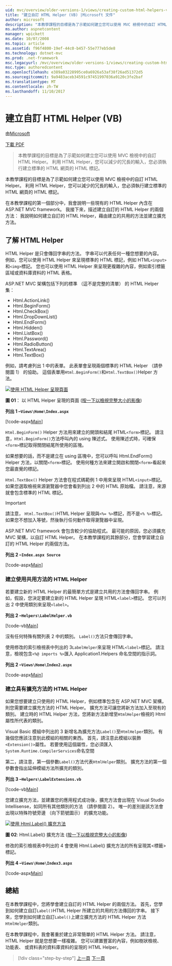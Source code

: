 ```yaml
---
uid: mvc/overview/older-versions-1/views/creating-custom-html-helpers-vb
title: "建立自訂 HTML Helper (VB) |Microsoft 文件"
author: microsoft
description: "本教學課程的目標是為了示範如何建立您可以使用 MVC 檢視中的自訂 HTML Helper。 利用 HTML Helper..."
ms.author: aspnetcontent
manager: wpickett
ms.date: 10/07/2008
ms.topic: article
ms.assetid: f96f4800-19ef-44c0-b457-55e777eb5de8
ms.technology: dotnet-mvc
ms.prod: .net-framework
msc.legacyurl: /mvc/overview/older-versions-1/views/creating-custom-html-helpers-vb
msc.type: authoredcontent
ms.openlocfilehash: e389a03228995ce0a6926a53af38f26ad51372d5
ms.sourcegitcommit: 9a9483aceb34591c97451997036a9120c3fe2baf
ms.translationtype: MT
ms.contentlocale: zh-TW
ms.lasthandoff: 11/10/2017
---
```

<a name="creating-custom-html-helpers-vb"></a>建立自訂 HTML Helper (VB)
====================
由[Microsoft](https://github.com/microsoft)

[下載 PDF](http://download.microsoft.com/download/1/1/f/11f721aa-d749-4ed7-bb89-a681b68894e6/ASPNET_MVC_Tutorial_9_VB.pdf)

> 本教學課程的目標是為了示範如何建立您可以使用 MVC 檢視中的自訂 HTML Helper。 利用 HTML Helper，您可以減少的冗長的輸入，您必須執行建立標準的 HTML 網頁的 HTML 標記。


本教學課程的目標是為了示範如何建立您可以使用 MVC 檢視中的自訂 HTML Helper。 利用 HTML Helper，您可以減少的冗長的輸入，您必須執行建立標準的 HTML 網頁的 HTML 標記。

在本教學課程的第一個部分中，我會說明一些現有的 HTML Helper 內含在 ASP.NET MVC framework。 我接下來，描述建立自訂的 HTML Helper 的兩個方法： 我說明如何建立自訂的 HTML Helper，藉由建立的共用的方法並建立擴充方法。

## <a name="understanding-html-helpers"></a>了解 HTML Helper

HTML Helper 是只會傳回字串的方法。 字串可以代表任何一種您想要的內容。 例如，您可以使用 HTML Helper 來呈現標準的 HTML 標記，例如 HTML`<input>`和`<img>`標記。 您也可以使用 HTML Helper 來呈現更複雜的內容，例如索引標籤區域或資料庫資料的 HTML 表格。

ASP.NET MVC 架構包括下列的標準 （這不是完整的清單） 的 HTML Helper 集：

- Html.ActionLink()
- Html.BeginForm()
- Html.CheckBox()
- Html.DropDownList()
- Html.EndForm()
- Html.Hidden()
- Html.ListBox()
- Html.Password()
- Html.RadioButton()
- Html.TextArea()
- Html.TextBox()

例如，請考慮列出 1 中的表單。 此表單會呈現兩個標準的 HTML Helper （請參閱圖 1） 的協助。 這個表單用`Html.BeginForm()`和`Html.TextBox()`Helper 方法。


[![使用 HTML Helper 呈現頁面](creating-custom-html-helpers-vb/_static/image2.png)](creating-custom-html-helpers-vb/_static/image1.png)

**圖 01**： 以 HTML Helper 呈現的頁面 ([按一下以檢視完整大小的影像](creating-custom-html-helpers-vb/_static/image3.png))


**列出 1 –`Views\Home\Index.aspx`**

[!code-aspx[Main](creating-custom-html-helpers-vb/samples/sample1.aspx)]

`Html.BeginForm()` Helper 方法用來建立的開頭和結尾 HTML`<form>`標記。 請注意，`Html.BeginForm()`方法呼叫內的 using 陳述式。 使用陳述式時，可確保`<form>`標記取得關閉結尾所使用的區塊。

如果想要的話，而不是建立在 using 區塊中，您可以呼叫 Html.EndForm() Helper 方法，以關閉`<form>`標記。 使用何種方法來建立開啟和關閉`<form>`看起來您最直覺的標記。

`Html.TextBox()` Helper 方法會在程式碼範例 1 中用來呈現 HTML`<input>`標記。 如果您選取檢視來源瀏覽器中您會看到列出 2 中的 HTML 原始檔。 請注意，來源就會包含標準的 HTML 標記。

> [!IMPORTANT]
> 請注意， `Html.TextBox()`HTML Helper 呈現與`<%= %>`標記，而不是`<% %>`標記。 如果您不想加入等號，然後執行任何動作取得瀏覽器中呈現。

ASP.NET MVC framework 會包含較少的協助程式。 最可能的原因，您必須擴充 MVC 架構，以自訂 HTML Helper。 在本教學課程的其餘部分，您會學習建立自訂的 HTML Helper 的兩個方法。

**列出 2 –`Index.aspx Source`**

[!code-aspx[Main](creating-custom-html-helpers-vb/samples/sample2.aspx)]

### <a name="creating-html-helpers-with-shared-methods"></a>建立使用共用方法的 HTML Helper

若要建立新的 HTML Helper 的最簡單方式是建立共用的方法會傳回字串。 例如，假設，您決定要建立新的 HTML Helper 呈現 HTML`<label>`標記。 您可以列出 2 中使用類別來呈現`<label>`。

**列出 2 –`Helpers\LabelHelper.vb`**

[!code-vb[Main](creating-custom-html-helpers-vb/samples/sample3.vb)]

沒有任何特殊有關列表 2 中的類別。 `Label()`方法只會傳回字串。

使用修改的索引檢視表中列出的 3`LabelHelper`來呈現 HTML`<label>`標記。 請注意，檢視包含`<%@ imports %>`匯入 Application1.Helpers 命名空間的指示詞。

**列出 2 –`Views\Home\Index2.aspx`**

[!code-aspx[Main](creating-custom-html-helpers-vb/samples/sample4.aspx)]

### <a name="creating-html-helpers-with-extension-methods"></a>建立具有擴充方法的 HTML Helper

如果您想要建立只使用的 HTML Helper，例如標準包含在 ASP.NET MVC 架構，則您需要建立擴充方法的 HTML Helper。 擴充方法可讓您將新方法加入至現有的類別。 建立時的 HTML Helper 方法，您將新方法新增至`HtmlHelper`檢視的 Html 屬性所代表的類別。

Visual Basic 模組中列出的 3 新增名為擴充方法`Label()`至`HtmlHelper`類別。 有幾個您應該注意到此模組的相關的東西。 首先，請注意此模組以裝飾`<Extension()>`屬性。 若要使用這個屬性，您必須匯入`System.Runtime.CompilerServices`命名空間

第二，請注意，第一個參數`Label()`方法代表`HtmlHelper`類別。 擴充方法的第一個參數會指出延伸模組方法所擴充的類別。

**列出 3 –`Helpers\LabelExtensions.vb`**

[!code-vb[Main](creating-custom-html-helpers-vb/samples/sample5.vb)]

您建立擴充方法，並建置您的應用程式成功後，擴充方法會出現在 Visual Studio Intellisense，如同所有其他類別的方法 （請參閱圖 2）。 唯一的差別是該方法會出現以特殊符號旁邊 （向下箭號圖示） 的擴充功能。


[![使用 Html.Label() 擴充方法](creating-custom-html-helpers-vb/_static/image5.png)](creating-custom-html-helpers-vb/_static/image4.png)

**圖 02**: Html.Label() 擴充方法 ([按一下以檢視完整大小的影像](creating-custom-html-helpers-vb/_static/image6.png))


修改的索引檢視表中列出的 4 會使用 Html.Label() 擴充方法的所有呈現其&lt;標籤&gt;標記。

**列出 4 –`Views\Home\Index3.aspx`**

[!code-aspx[Main](creating-custom-html-helpers-vb/samples/sample6.aspx)]

## <a name="summary"></a>總結

在本教學課程中，您將學會建立自訂的 HTML Helper 的兩個方法。 首先，您學到如何建立自訂`Label()`HTML Helper 所建立的共用的方法傳回的字串。 接下來，您學到如何建立自訂`Label()`上建立擴充方法的 HTML Helper 方法`HtmlHelper`類別。

在本教學課程中，我會著重於建立非常簡單的 HTML Helper 方法。 請注意，HTML Helper 就是您想要一樣複雜。 您可以建置豐富的內容，例如樹狀檢視、 功能表、 或資料表的資料庫資料的呈現的 HTML Helper。

>[!div class="step-by-step"]
[上一頁](asp-net-mvc-views-overview-vb.md)
[下一頁](using-the-tagbuilder-class-to-build-html-helpers-vb.md)
